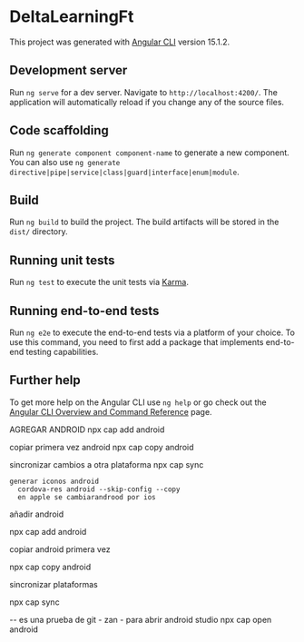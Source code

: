 # DeltaLearningFt

This project was generated with [Angular CLI](https://github.com/angular/angular-cli) version 15.1.2.

## Development server

Run `ng serve` for a dev server. Navigate to `http://localhost:4200/`. The application will automatically reload if you change any of the source files.

## Code scaffolding

Run `ng generate component component-name` to generate a new component. You can also use `ng generate directive|pipe|service|class|guard|interface|enum|module`.

## Build

Run `ng build` to build the project. The build artifacts will be stored in the `dist/` directory.

## Running unit tests

Run `ng test` to execute the unit tests via [Karma](https://karma-runner.github.io).

## Running end-to-end tests

Run `ng e2e` to execute the end-to-end tests via a platform of your choice. To use this command, you need to first add a package that implements end-to-end testing capabilities.

## Further help

To get more help on the Angular CLI use `ng help` or go check out the [Angular CLI Overview and Command Reference](https://angular.io/cli) page.

AGREGAR ANDROID
npx cap add android

copiar primera vez android
npx cap copy android

sincronizar cambios a otra plataforma
npx cap sync


    generar iconos android
      cordova-res android --skip-config --copy
      en apple se cambiarandrood por ios


añadir android

npx cap add android

copiar android primera vez

npx cap copy android

sincronizar plataformas

npx cap sync


-- es una prueba de git - zan -
para abrir android studio
npx cap open android
